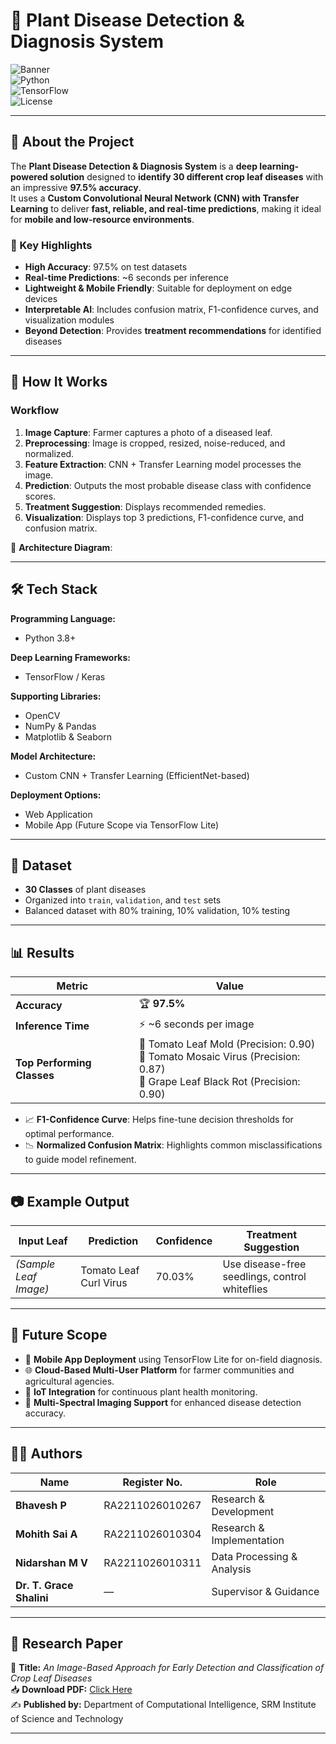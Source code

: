 # 🌿 Plant Disease Detection & Diagnosis System  

![Banner](https://img.shields.io/badge/AI-Plant%20Health-brightgreen?style=for-the-badge)  
![Python](https://img.shields.io/badge/Python-3.8%2B-blue?style=for-the-badge&logo=python)  
![TensorFlow](https://img.shields.io/badge/TensorFlow-2.x-orange?style=for-the-badge&logo=tensorflow)  
![License](https://img.shields.io/badge/License-MIT-yellow?style=for-the-badge)  

---

## 📌 About the Project  
The **Plant Disease Detection & Diagnosis System** is a **deep learning-powered solution** designed to **identify 30 different crop leaf diseases** with an impressive **97.5% accuracy**.  
It uses a **Custom Convolutional Neural Network (CNN) with Transfer Learning** to deliver **fast, reliable, and real-time predictions**, making it ideal for **mobile and low-resource environments**.  

### 🎯 Key Highlights  
- **High Accuracy**: 97.5% on test datasets  
- **Real-time Predictions**: ~6 seconds per inference  
- **Lightweight & Mobile Friendly**: Suitable for deployment on edge devices  
- **Interpretable AI**: Includes confusion matrix, F1-confidence curves, and visualization modules  
- **Beyond Detection**: Provides **treatment recommendations** for identified diseases  

---

## 🧠 How It Works  

### Workflow  
1. **Image Capture**: Farmer captures a photo of a diseased leaf.  
2. **Preprocessing**: Image is cropped, resized, noise-reduced, and normalized.  
3. **Feature Extraction**: CNN + Transfer Learning model processes the image.  
4. **Prediction**: Outputs the most probable disease class with confidence scores.  
5. **Treatment Suggestion**: Displays recommended remedies.  
6. **Visualization**: Displays top 3 predictions, F1-confidence curve, and confusion matrix.  

📌 **Architecture Diagram**:  


---

## 🛠 Tech Stack  

**Programming Language:**  
- Python 3.8+  

**Deep Learning Frameworks:**  
- TensorFlow / Keras  

**Supporting Libraries:**  
- OpenCV  
- NumPy & Pandas  
- Matplotlib & Seaborn  

**Model Architecture:**  
- Custom CNN + Transfer Learning (EfficientNet-based)  

**Deployment Options:**  
- Web Application  
- Mobile App (Future Scope via TensorFlow Lite)  

---

## 📂 Dataset  
- **30 Classes** of plant diseases  
- Organized into `train`, `validation`, and `test` sets  
- Balanced dataset with 80% training, 10% validation, 10% testing  

---


## 📊 Results  

| **Metric**            | **Value** |
|-----------------------|-----------|
| **Accuracy**          | 🏆 **97.5%** |
| **Inference Time**    | ⚡ ~6 seconds per image |
| **Top Performing Classes** | 🍅 Tomato Leaf Mold (Precision: 0.90) <br> 🍅 Tomato Mosaic Virus (Precision: 0.87) <br> 🍇 Grape Leaf Black Rot (Precision: 0.90) |

- 📈 **F1-Confidence Curve**: Helps fine-tune decision thresholds for optimal performance.  
- 📉 **Normalized Confusion Matrix**: Highlights common misclassifications to guide model refinement.  

---

## 📷 Example Output  

| **Input Leaf** | **Prediction**          | **Confidence** | **Treatment Suggestion** |
|----------------|------------------------|---------------|--------------------------|
| *(Sample Leaf Image)* | Tomato Leaf Curl Virus | 70.03%        | Use disease-free seedlings, control whiteflies |

---

## 🔮 Future Scope  

- 📱 **Mobile App Deployment** using TensorFlow Lite for on-field diagnosis.  
- 🌐 **Cloud-Based Multi-User Platform** for farmer communities and agricultural agencies.  
- 📡 **IoT Integration** for continuous plant health monitoring.  
- 🌈 **Multi-Spectral Imaging Support** for enhanced disease detection accuracy.  

---

## 👨‍💻 Authors  

| Name              | Register No.       | Role |
|-------------------|--------------------|------|
| **Bhavesh P**     | RA2211026010267    | Research & Development |
| **Mohith Sai A**  | RA2211026010304    | Research & Implementation |
| **Nidarshan M V** | RA2211026010311    | Data Processing & Analysis |
| **Dr. T. Grace Shalini** | —          | Supervisor & Guidance |

---

## 📄 Research Paper  

📌 **Title:** *An Image-Based Approach for Early Detection and Classification of Crop Leaf Diseases*  
📥 **Download PDF:** [Click Here](https://ieeexplore.ieee.org/document/11085900)  
✍️ **Published by:** Department of Computational Intelligence, SRM Institute of Science and Technology  

---

